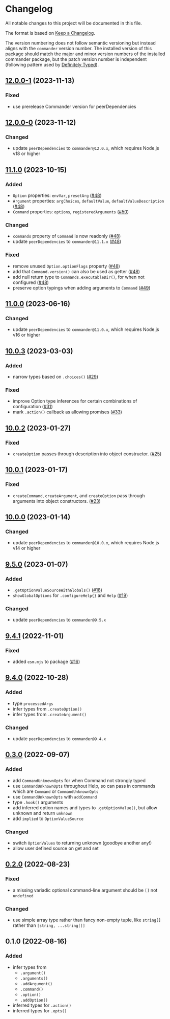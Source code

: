 # Changelog

All notable changes to this project will be documented in this file.

The format is based on [Keep a Changelog](http://keepachangelog.com/en/1.0.0/).

The version numbering does not follow semantic versioning but instead aligns with the `commander` version number. The installed version of this package should match the major and minor version numbers of the installed commander package, but the patch version number is independent (following pattern used by [Definitely Typed](https://github.com/DefinitelyTyped/DefinitelyTyped#how-do-definitely-typed-package-versions-relate-to-versions-of-the-corresponding-library)).

<!-- markdownlint-disable MD024 -->
<!-- markdownlint-disable MD004 -->

## [12.0.0-1] (2023-11-13)

### Fixed

- use prerelease Commander version for peerDependencies

## [12.0.0-0] (2023-11-12)

### Changed

- update `peerDependencies` to `commander@12.0.x`, which requires Node.js v18 or higher

## [11.1.0] (2023-10-15)

### Added

- `Option` properties: `envVar`, `presetArg` ([#48])
- `Argument` properties: `argChoices`, `defaultValue`, `defaultValueDescription` ([#48])
- `Command` properties: `options`, `registeredArguments` ([#50])

### Changed

- `commands` property of `Command` is now readonly ([#48])
- update `peerDependencies` to `commander@11.1.x` ([#48])

### Fixed

- remove unused `Option.optionFlags` property ([#48])
- add that `Command.version()` can also be used as getter ([#48])
- add null return type to `Commands.executableDir()`, for when not configured ([#48])
- preserve option typings when adding arguments to `Command` ([#49])

## [11.0.0] (2023-06-16)

### Changed

- update `peerDependencies` to `commander@11.0.x`, which requires Node.js v16 or higher

## [10.0.3] (2023-03-03)

### Added

- narrow types based on `.choices()` ([#29])

### Fixed

- improve Option type inferences for certain combinations of configuration ([#31])
- mark `.action()` callback as allowing promises ([#33])

## [10.0.2] (2023-01-27)

### Fixed

- `createOption` passes through description into object constructor. ([#25])

## [10.0.1] (2023-01-17)

### Fixed

- `createCommand`, `createArgument`, and `createOption` pass through arguments into object constructors. ([#23])

## [10.0.0] (2023-01-14)

### Changed

- update `peerDependencies` to `commander@10.0.x`, which requires Node.js v14 or higher

## [9.5.0] (2023-01-07)

### Added

- `.getOptionValueSourceWithGlobals()` ([#18])
- `showGlobalOptions` for `.configureHelp{}` and `Help` ([#19])

### Changed

- update `peerDependencies` to `commander@9.5.x`

## [9.4.1] (2022-11-01)

### Fixed

- added `esm.mjs` to package ([#16])

## [9.4.0] (2022-10-28)

### Added

- type `processedArgs`
- infer types from `.createOption()`
- infer types from `.createArgument()`

### Changed

- update `peerDependencies` to `commander@9.4.x`

## [0.3.0] (2022-09-07)

### Added

- add `CommandUnknownOpts` for when Command not strongly typed
- use `CommandUnknownOpts` throughout Help, so can pass in commands which are `Command` or `CommandUnknownOpts`
- use `CommandUnknownOpts` with `addCommand`
- type `.hook()` arguments
- add inferred option names and types to `.getOptionValue()`, but allow unknown and return `unknown`
- add `implied` to `OptionValueSource`

### Changed

- switch `OptionValues` to returning unknown (goodbye another any!)
- allow user defined source on get and set

## [0.2.0] (2022-08-23)

### Fixed

- a missing variadic optional command-line argument should be `[]` not `undefined`

### Changed

- use simple array type rather than fancy non-empty tuple, like `string[]` rather than `[string, ...string[]]`

## 0.1.0 (2022-08-16)

### Added

- infer types from
  - `.argument()`
  - `.arguments()`
  - `.addArgument()`
  - `.command()`
  - `.option()`
  - `.addOption()`
- inferred types for `.action()`
- inferred types for `.opts()`

[12.0.0-1]: https://github.com/commander-js/extra-typings/compare/v12.0.0-0...v12.0.0-1
[12.0.0-0]: https://github.com/commander-js/extra-typings/compare/v11.1.0...v12.0.0-0
[11.1.0]: https://github.com/commander-js/extra-typings/compare/v11.0.0...v11.1.0
[11.0.0]: https://github.com/commander-js/extra-typings/compare/v10.0.3...v11.0.0
[10.0.3]: https://github.com/commander-js/extra-typings/compare/v10.0.2...v10.0.3
[10.0.2]: https://github.com/commander-js/extra-typings/compare/v10.0.1...v10.0.2
[10.0.1]: https://github.com/commander-js/extra-typings/compare/v10.0.0...v10.0.1
[10.0.0]: https://github.com/commander-js/extra-typings/compare/v9.5.0...v10.0.0
[9.5.0]: https://github.com/commander-js/extra-typings/compare/v9.4.1...v9.5.0
[9.4.1]: https://github.com/commander-js/extra-typings/compare/v9.4.0...v9.4.1
[9.4.0]: https://github.com/commander-js/extra-typings/compare/v0.3.0...v9.4.0
[0.3.0]: https://github.com/commander-js/extra-typings/compare/v0.2.0...v0.3.0
[0.2.0]: https://github.com/commander-js/extra-typings/compare/v0.1.0...v0.2.0

[#16]: https://github.com/commander-js/extra-typings/pull/16
[#18]: https://github.com/commander-js/extra-typings/pull/18
[#19]: https://github.com/commander-js/extra-typings/pull/19
[#23]: https://github.com/commander-js/extra-typings/pull/23
[#25]: https://github.com/commander-js/extra-typings/pull/25
[#29]: https://github.com/commander-js/extra-typings/pull/29
[#31]: https://github.com/commander-js/extra-typings/pull/31
[#33]: https://github.com/commander-js/extra-typings/pull/33
[#48]: https://github.com/commander-js/extra-typings/pull/48
[#49]: https://github.com/commander-js/extra-typings/pull/49
[#50]: https://github.com/commander-js/extra-typings/pull/50
